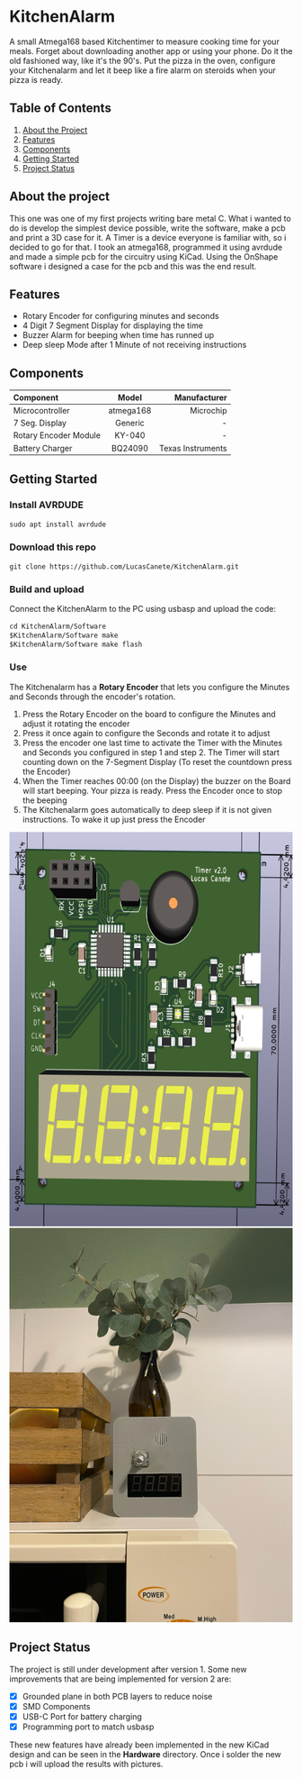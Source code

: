 # KitchenAlarm
A small Atmega168 based Kitchentimer to measure cooking time for your meals. Forget about downloading another app or using your phone. Do it the old fashioned way, like  it's the 90's. Put the pizza in the oven, configure your Kitchenalarm and let it beep like a fire alarm on steroids when your pizza is ready.

## Table of Contents
1. [About the Project](#about-the-project)
2. [Features](#features)
3. [Components](#components)
4. [Getting Started](#getting-started)
5. [Project Status](#project-status)

## About the project
This one was one of my first projects writing bare metal C. What i wanted to do is develop the simplest device possible, write the software, make a pcb and print a 3D case for it. A Timer is a device everyone is familiar with, so i decided to go for that. I took an atmega168, programmed it using avrdude and made a simple pcb for the circuitry using KiCad. Using the OnShape software i designed a case for the pcb and this was the end result.

## Features
- Rotary Encoder for configuring minutes and seconds
- 4 Digit 7 Segment Display for displaying the time
- Buzzer Alarm for beeping when time has runned up
- Deep sleep Mode after 1 Minute of not receiving instructions

## Components
| Component | Model  | Manufacturer  |
|:--------|:------:|------:|
| Microcontroller  | atmega168 | Microchip |
| 7 Seg. Display  | Generic | - |
| Rotary Encoder Module  | KY-040 | - |
| Battery Charger  | BQ24090 | Texas Instruments |

## Getting Started
### Install AVRDUDE
```
sudo apt install avrdude
```
### Download this repo
```
git clone https://github.com/LucasCanete/KitchenAlarm.git
```
### Build and upload 
Connect the KitchenAlarm to the PC using usbasp and upload the code:
```
cd KitchenAlarm/Software
$KitchenAlarm/Software make
$KitchenAlarm/Software make flash
```
### Use
The Kitchenalarm has a **Rotary Encoder** that lets you configure the Minutes and Seconds through the encoder's rotation.
1. Press the Rotary Encoder on the board to configure the Minutes and adjust it rotating the encoder 
2. Press it once again to configure the Seconds and rotate it to adjust 
3. Press the encoder one last time to activate the Timer with the Minutes and Seconds you configured in step 1 and step 2. The Timer will start counting down on the 7-Segment Display (To reset the countdown press the Encoder)
4. When the Timer reaches 00:00 (on the Display) the buzzer on the Board will start beeping. Your pizza is ready. Press the Encoder once to stop the beeping
5. The Kitchenalarm goes automatically to deep sleep if it is not given instructions. To wake it up just press the Encoder


<p align="center">
   <img src="images/kitchenalarm_3.png" alt="Design" width="600" height="700"/> 
   <img src="images/kitchenalarm_2.jpeg" alt="kitchenalarm" width="600" height="700"/>
</p>

## Project Status
The project is still under development after version 1. Some new improvements that are being implemented for version 2 are:
- [x] Grounded plane in both PCB layers to reduce noise
- [x] SMD Components
- [x] USB-C Port for battery charging 
- [x] Programming port to match usbasp
      
These new features have already been implemented in the new KiCad design and can be seen in the **Hardware** directory. Once i solder the new pcb i will upload the results with pictures.
